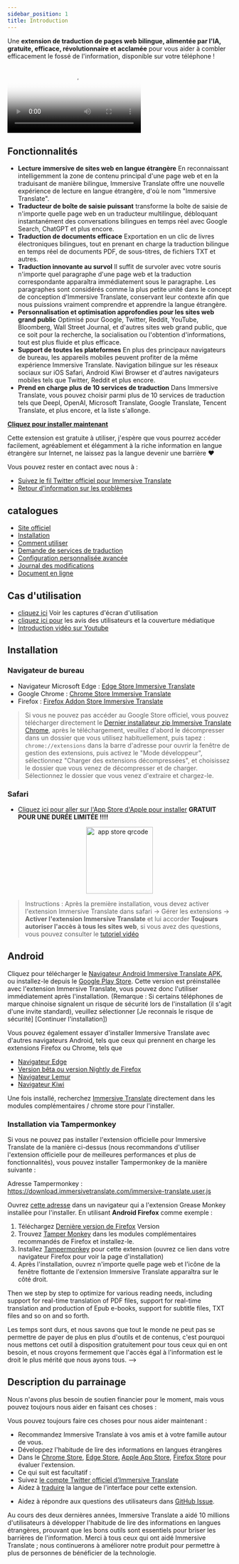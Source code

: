 ```yaml
---
sidebar_position: 1
title: Introduction
---
```


Une **extension de traduction de pages web bilingue, alimentée par l'IA, gratuite, efficace, révolutionnaire et acclamée** pour vous aider à combler efficacement le fossé de l'information, disponible sur votre téléphone !

<video
  controls
  poster="https://immersivetranslate.com/assets/price/video-poster-en.png"
  src="https://s.immersivetranslate.com/assets/uploads/en-kefVSe.mp4"
/>

## Fonctionnalités

- **Lecture immersive de sites web en langue étrangère** En reconnaissant intelligemment la zone de contenu principal d'une page web et en la traduisant de manière bilingue, Immersive Translate offre une nouvelle expérience de lecture en langue étrangère, d'où le nom "Immersive Translate".
- **Traducteur de boîte de saisie puissant** transforme la boîte de saisie de n'importe quelle page web en un traducteur multilingue, débloquant instantanément des conversations bilingues en temps réel avec Google Search, ChatGPT et plus encore.
- **Traduction de documents efficace** Exportation en un clic de livres électroniques bilingues, tout en prenant en charge la traduction bilingue en temps réel de documents PDF, de sous-titres, de fichiers TXT et autres.
- **Traduction innovante au survol** Il suffit de survoler avec votre souris n'importe quel paragraphe d'une page web et la traduction correspondante apparaîtra immédiatement sous le paragraphe. Les paragraphes sont considérés comme la plus petite unité dans le concept de conception d'Immersive Translate, conservant leur contexte afin que nous puissions vraiment comprendre et apprendre la langue étrangère.
- **Personnalisation et optimisation approfondies pour les sites web grand public** Optimisé pour Google, Twitter, Reddit, YouTube, Bloomberg, Wall Street Journal, et d'autres sites web grand public, que ce soit pour la recherche, la socialisation ou l'obtention d'informations, tout est plus fluide et plus efficace.
- **Support de toutes les plateformes** En plus des principaux navigateurs de bureau, les appareils mobiles peuvent profiter de la même expérience Immersive Translate. Navigation bilingue sur les réseaux sociaux sur iOS Safari, Android Kiwi Browser et d'autres navigateurs mobiles tels que Twitter, Reddit et plus encore.
- **Prend en charge plus de 10 services de traduction** Dans Immersive Translate, vous pouvez choisir parmi plus de 10 services de traduction tels que Deepl, OpenAI, Microsoft Translate, Google Translate, Tencent Translate, et plus encore, et la liste s'allonge.

[**Cliquez pour installer maintenant**](/docs/installation/)

Cette extension est gratuite à utiliser, j'espère que vous pourrez accéder facilement, agréablement et élégamment à la riche information en langue étrangère sur Internet, ne laissez pas la langue devenir une barrière ❤️

Vous pouvez rester en contact avec nous à :

<!-- - [Abonnez-vous à Immersive Translate par Email](https://immersivetranslate.substack.com/) Recevez les dernières mises à jour et (avantages) en temps opportun. -->

- [Suivez le fil Twitter officiel pour Immersive Translate](https://twitter.com/immersivetrans)
  <!-- - [Suivez le canal Telegram](https://t.me/immersivetranslate) Recevez les dernières nouvelles ! -->
  <!-- - [Rejoignez le groupe Telegram](https://t.me/+rq848Z09nehlOTgx) pour participer aux discussions sur les fonctionnalités. -->
- [Retour d'information sur les problèmes](https://github.com/immersive-translate/immersive-translate/issues/)

## catalogues

- [Site officiel](https://immersivetranslate.com/en/?force=1)
- [Installation](/docs/installation/)
- [Comment utiliser](/docs/usage/)
- [Demande de services de traduction](/docs/services/)
- [Configuration personnalisée avancée](/docs/advanced/)
- [Journal des modifications](/docs/CHANGELOG/)
- [Document en ligne](/docs/)

## Cas d'utilisation

<!-- - [Découvrez les changements qui ont eu lieu pour l'utilisateur Xiao Zhang après un mois d'utilisation d'Immersive Translate](#user-xiao-zhangs-story) -->

- [cliquez ici](/docs/usecase/) Voir les captures d'écran d'utilisation
- [cliquez ici pour](/docs/review/) les avis des utilisateurs et la couverture médiatique
- [Introduction vidéo sur Youtube](https://www.youtube.com/watch?v=SHznc5kQCM4&ab_channel=ImmersiveTranslate)

## Installation

### Navigateur de bureau

- Navigateur Microsoft Edge : [Edge Store Immersive Translate](https://microsoftedge.microsoft.com/addons/detail/amkbmndfnliijdhojkpoglbnaaahippg)
- Google Chrome : [Chrome Store Immersive Translate](https://chrome.google.com/webstore/detail/immersive-translate/bpoadfkcbjbfhfodiogcnhhhpibjhbnh)
- Firefox : [Firefox Addon Store Immersive Translate](https://addons.mozilla.org/firefox/addon/immersive-translate/)

> Si vous ne pouvez pas accéder au Google Store officiel, vous pouvez télécharger directement le [Dernier installateur zip Immersive Translate Chrome](https://download.immersivetranslate.com/latest/chrome-immersive-translate.zip), après le téléchargement, veuillez d'abord le décompresser dans un dossier que vous utilisez habituellement, puis tapez : `chrome://extensions` dans la barre d'adresse pour ouvrir la fenêtre de gestion des extensions, puis activez le "Mode développeur", sélectionnez "Charger des extensions décompressées", et choisissez le dossier que vous venez de décompresser et de charger. Sélectionnez le dossier que vous venez d'extraire et chargez-le.

### Safari

- [Cliquez ici pour aller sur l'App Store d'Apple pour installer](https://apps.apple.com/app/immersive-translate/id6447957425) **GRATUIT POUR UNE DURÉE LIMITÉE !!!!**

<div align="center">
<img src="https://s.immersivetranslate.com/static/official-static/assets/immersive-app-store.png" width="150" alt="app store qrcode" />
</div>

> Instructions : Après la première installation, vous devez activer l'extension Immersive Translate dans safari -> Gérer les extensions -> **Activer l'extension Immersive Translate** et lui accorder **Toujours autoriser l'accès à tous les sites web**, si vous avez des questions, vous pouvez consulter le [tutoriel vidéo](https://s.immersivetranslate.com/videos/ios_safari_turorial_en.mp4)

## Android

Cliquez pour télécharger le [Navigateur Android Immersive Translate APK](https://immersivetranslate.com/android/), ou installez-le depuis le [Google Play Store](https://play.google.com/store/apps/details?id=com.immersivetranslate.browser&utm_campaign=official). Cette version est préinstallée avec l'extension Immersive Translate, vous pouvez donc l'utiliser immédiatement après l'installation. (Remarque : Si certains téléphones de marque chinoise signalent un risque de sécurité lors de l'installation (il s'agit d'une invite standard), veuillez sélectionner [Je reconnais le risque de sécurité] [Continuer l'installation])

Vous pouvez également essayer d'installer Immersive Translate avec d'autres navigateurs Android, tels que ceux qui prennent en charge les extensions Firefox ou Chrome, tels que

- [Navigateur Edge](https://www.microsoft.com/edge/emmx/immersivetranslatecollaboration)
- [Version bêta ou version Nightly de Firefox](https://www.mozilla.org/firefox/channel/android/)
- [Navigateur Lemur](https://lemurbrowser.com/)
- [Navigateur Kiwi](https://kiwibrowser.com/)

Une fois installé, recherchez [Immersive Translate](https://chrome.google.com/webstore/detail/immersive-translate/bpoadfkcbjbfhfodiogcnhhhpibjhbnh) directement dans les modules complémentaires / chrome store pour l'installer.

### Installation via Tampermonkey

Si vous ne pouvez pas installer l'extension officielle pour Immersive Translate de la manière ci-dessus (nous recommandons d'utiliser l'extension officielle pour de meilleures performances et plus de fonctionnalités), vous pouvez installer Tampermonkey de la manière suivante :

Adresse Tampermonkey : https://download.immersivetranslate.com/immersive-translate.user.js

Ouvrez [cette adresse](https://download.immersivetranslate.com/immersive-translate.user.js) dans un navigateur qui a l'extension Grease Monkey installée pour l'installer. En utilisant **Android Firefox** comme exemple :

1. Téléchargez [Dernière version de Firefox](https://www.mozilla.org/firefox/browsers/mobile/android/) Version
2. Trouvez [Tamper Monkey](https://www.tampermonkey.net/) dans les modules complémentaires recommandés de Firefox et installez-le.
3. Installez [Tampermonkey](https://download.immersivetranslate.com/immersive-translate.user.js) pour cette extension (ouvrez ce lien dans votre navigateur Firefox pour voir la page d'installation)
4. Après l'installation, ouvrez n'importe quelle page web et l'icône de la fenêtre flottante de l'extension Immersive Translate apparaîtra sur le côté droit.

Then we step by step to optimize for various reading needs, including support for real-time translation of PDF files, support for real-time translation and production of Epub e-books, support for subtitle files, TXT files and so on and so forth.

Les temps sont durs, et nous savons que tout le monde ne peut pas se permettre de payer de plus en plus d'outils et de contenus, c'est pourquoi nous mettons cet outil à disposition gratuitement pour tous ceux qui en ont besoin, et nous croyons fermement que l'accès égal à l'information est le droit le plus mérité que nous ayons tous. -->

## Description du parrainage

Nous n'avons plus besoin de soutien financier pour le moment, mais vous pouvez toujours nous aider en faisant ces choses :

Vous pouvez toujours faire ces choses pour nous aider maintenant :

- Recommandez Immersive Translate à vos amis et à votre famille autour de vous.
- Développez l'habitude de lire des informations en langues étrangères
- Dans le [Chrome Store](https://chrome.google.com/webstore/detail/immersive-translate/bpoadfkcbjbfhfodiogcnhhhpibjhbnh), [Edge Store](https://microsoftedge.microsoft.com/addons/detail/immersive-translate-web-/amkbmndfnliijdhojkpoglbnaaahippg), [Apple App Store](https://apps.apple.com/app/id6447957425), [Firefox Store](https://addons.mozilla.org/firefox/addon/immersive-translate/) pour évaluer l'extension.
- Ce qui suit est facultatif :
  <!-- - Abonnez-vous à [l'email officiel d'Immersive Translate](https://immersivetranslate.substack.com/) -->
  <!-- - [Rejoignez le canal Telegram](https://t.me/immersivetranslate) -->
- Suivez [le compte Twitter officiel d'Immersive Translate](https://twitter.com/immersivetrans)
- Aidez à [traduire](https://crowdin.com/project/immersive-translate) la langue de l'interface pour cette extension.
<!-- - Aidez à répondre aux questions des utilisateurs dans [les groupes Telegram](https://t.me/+rq848Z09nehlOTgx). -->
- Aidez à répondre aux questions des utilisateurs dans [GitHub Issue](https://github.com/immersive-translate/immersive-translate/issues).

Au cours des deux dernières années, Immersive Translate a aidé 10 millions d'utilisateurs à développer l'habitude de lire des informations en langues étrangères, prouvant que les bons outils sont essentiels pour briser les barrières de l'information. Merci à tous ceux qui ont aidé Immersive Translate ; nous continuerons à améliorer notre produit pour permettre à plus de personnes de bénéficier de la technologie.
